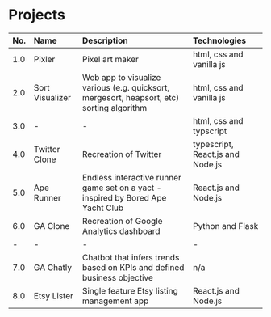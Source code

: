 # Projects

| No. | Name | Description | Technologies |
| :---  | :---  | :---  | :---  |
| 1.0 | Pixler | Pixel art maker | html, css and vanilla js |
| 2.0 | Sort Visualizer | Web app to visualize various (e.g. quicksort, mergesort, heapsort, etc) sorting algorithm | html, css and vanilla js |
| 3.0 | - | - | html, css and typscript |
| 4.0 | Twitter Clone | Recreation of Twitter | typescript, React.js and Node.js |
| 5.0 | Ape Runner | Endless interactive runner game set on a yact - inspired by Bored Ape Yacht Club | React.js and Node.js |
| 6.0 | GA Clone | Recreation of Google Analytics dashboard | Python and Flask
| - | - | - | - |
| 7.0 | GA Chatly | Chatbot that infers trends based on KPIs and defined business objective | n/a
| 8.0 | Etsy Lister | Single feature Etsy listing management app | React.js and Node.js






